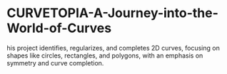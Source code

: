 # CURVETOPIA-A-Journey-into-the-World-of-Curves
his project identifies, regularizes, and completes 2D curves, focusing on shapes like circles, rectangles, and polygons, with an emphasis on symmetry and curve completion.
